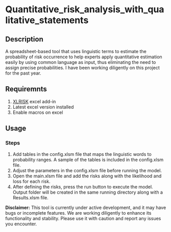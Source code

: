 # Quantitative_risk_analysis_with_qualitative_statements

## Description
 A spreadsheet-based tool that uses linguistic terms to estimate the probability of risk occurrence to help experts apply quantitative estimation easily by using common language as input, thus eliminating the need to assign precise probabilities. I have been working diligently on this project for the past year. 

 ## Requiremnts 

 1. [XLRISK](https://github.com/pyscripter/XLRisk) excel add-in 
 2. Latest excel version installed
 3. Enable macros on excel

 ## Usage 

### Steps 

1. Add tables in the config.xlsm file that maps the linguistic words to probability ranges. A sample of the tables is included in the config.xlsm file.
2. Adjust the parameters in the config.xlsm file before running the model. 
3. Open the main.xlsm file and add the risks along with the likelihood and loss for each risk. 
4. After defining the risks, press the run button to execute the model. Output folder will be created in the same running directory along with a Results.xlsm file. 


**Disclaimer:** This tool is currently under active development, and it may have bugs or incomplete features. We are working diligently to enhance its functionality and stability. Please use it with caution and report any issues you encounter.
